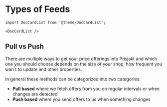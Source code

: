 # Types of Feeds

```mdx-code-block
import DocCardList from '@theme/DocCardList';

<DocCardList />
```

## Pull vs Push

There are multiple ways to get your price offerings into Prisjakt and which one you should choose depends on the size of your shop, how frequent you wan´t to update and other properties.

In general these methods can be categorized into two categories:

- **Pull based** where we fetch offers from you on regular intervals or when changes are detected
- **Push based** where you send offers to us when something changes
